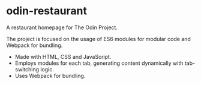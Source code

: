 # odin-restaurant

A restaurant homepage for The Odin Project.

The project is focused on the usage of ES6 modules for modular code and Webpack for bundling.

- Made with HTML, CSS and JavaScript.
- Employs modules for each tab, generating content dynamically with tab-switching logic.
- Uses Webpack for bundling.
